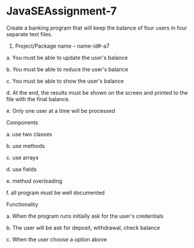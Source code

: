 # JavaSEAssignment-7
Create a banking program that will keep the balance of four users in four separate text files.

1.	Project/Package name – name-id#-a7

a.	You must be able to update the user's balance 

b.	You must be able to reduce the user's balance 

c.	You must be able to show the user's balance

d.	At the end, the results must be shown on the screen and printed to the file with the final balance.

e.	Only one user at a time will be processed

Components

a.	use two classes

b.	use methods

c.	use arrays

d.	use fields

e.	method overloading

f.	all program must be well documented


Functionality

a.	When the program runs initially ask for the user's credentials

b.	The user will be ask for deposit, withdrawal, check balance

c.	When the user choose a option above 
